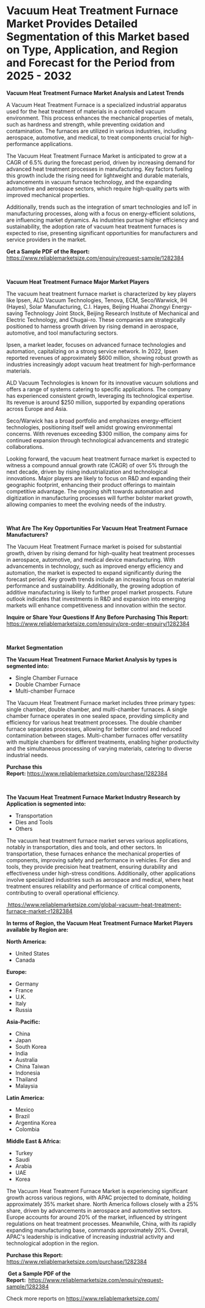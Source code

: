 <p><h1>Vacuum Heat Treatment Furnace Market Provides Detailed Segmentation of this Market based on Type, Application, and Region and Forecast for the Period from 2025 - 2032</h1></p><p><strong>Vacuum Heat Treatment Furnace Market Analysis and Latest Trends</strong></p>
<p><p>A Vacuum Heat Treatment Furnace is a specialized industrial apparatus used for the heat treatment of materials in a controlled vacuum environment. This process enhances the mechanical properties of metals, such as hardness and strength, while preventing oxidation and contamination. The furnaces are utilized in various industries, including aerospace, automotive, and medical, to treat components crucial for high-performance applications.</p><p>The Vacuum Heat Treatment Furnace Market is anticipated to grow at a CAGR of 6.5% during the forecast period, driven by increasing demand for advanced heat treatment processes in manufacturing. Key factors fueling this growth include the rising need for lightweight and durable materials, advancements in vacuum furnace technology, and the expanding automotive and aerospace sectors, which require high-quality parts with improved mechanical properties. </p><p>Additionally, trends such as the integration of smart technologies and IoT in manufacturing processes, along with a focus on energy-efficient solutions, are influencing market dynamics. As industries pursue higher efficiency and sustainability, the adoption rate of vacuum heat treatment furnaces is expected to rise, presenting significant opportunities for manufacturers and service providers in the market.</p></p>
<p><strong>Get a Sample PDF of the Report:&nbsp;</strong> <a href="https://www.reliablemarketsize.com/enquiry/request-sample/1282384?utm_campaign=2453&utm_medium=2&utm_source=Github&utm_content=ia&utm_term=27032025&utm_id=vacuum-heat-treatment-furnace">https://www.reliablemarketsize.com/enquiry/request-sample/1282384</a></p>
<p>&nbsp;</p>
<p><strong>Vacuum Heat Treatment Furnace Major Market Players</strong></p>
<p><p>The vacuum heat treatment furnace market is characterized by key players like Ipsen, ALD Vacuum Technologies, Tenova, ECM, Seco/Warwick, IHI (Hayes), Solar Manufacturing, C.I. Hayes, Beijing Huahai Zhongyi Energy-saving Technology Joint Stock, Beijing Research Institute of Mechanical and Electric Technology, and Chugai-ro. These companies are strategically positioned to harness growth driven by rising demand in aerospace, automotive, and tool manufacturing sectors. </p><p>Ipsen, a market leader, focuses on advanced furnace technologies and automation, capitalizing on a strong service network. In 2022, Ipsen reported revenues of approximately $600 million, showing robust growth as industries increasingly adopt vacuum heat treatment for high-performance materials. </p><p>ALD Vacuum Technologies is known for its innovative vacuum solutions and offers a range of systems catering to specific applications. The company has experienced consistent growth, leveraging its technological expertise. Its revenue is around $250 million, supported by expanding operations across Europe and Asia.</p><p>Seco/Warwick has a broad portfolio and emphasizes energy-efficient technologies, positioning itself well amidst growing environmental concerns. With revenues exceeding $300 million, the company aims for continued expansion through technological advancements and strategic collaborations.</p><p>Looking forward, the vacuum heat treatment furnace market is expected to witness a compound annual growth rate (CAGR) of over 5% through the next decade, driven by rising industrialization and technological innovations. Major players are likely to focus on R&D and expanding their geographic footprint, enhancing their product offerings to maintain competitive advantage. The ongoing shift towards automation and digitization in manufacturing processes will further bolster market growth, allowing companies to meet the evolving needs of the industry.</p></p>
<p>&nbsp;</p>
<p><strong>What Are The Key Opportunities For Vacuum Heat Treatment Furnace Manufacturers?</strong></p>
<p><p>The Vacuum Heat Treatment Furnace market is poised for substantial growth, driven by rising demand for high-quality heat treatment processes in aerospace, automotive, and medical device manufacturing. With advancements in technology, such as improved energy efficiency and automation, the market is expected to expand significantly during the forecast period. Key growth trends include an increasing focus on material performance and sustainability. Additionally, the growing adoption of additive manufacturing is likely to further propel market prospects. Future outlook indicates that investments in R&D and expansion into emerging markets will enhance competitiveness and innovation within the sector.</p></p>
<p><strong>Inquire or Share Your Questions If Any Before Purchasing This Report:</strong> <a href="https://www.reliablemarketsize.com/enquiry/pre-order-enquiry/1282384?utm_campaign=2453&utm_medium=2&utm_source=Github&utm_content=ia&utm_term=27032025&utm_id=vacuum-heat-treatment-furnace">https://www.reliablemarketsize.com/enquiry/pre-order-enquiry/1282384</a></p>
<p>&nbsp;</p>
<p><strong>Market Segmentation</strong></p>
<p><strong>The Vacuum Heat Treatment Furnace Market Analysis by types is segmented into:</strong></p>
<p><ul><li>Single Chamber Furnace</li><li>Double Chamber Furnace</li><li>Multi-chamber Furnace</li></ul></p>
<p><p>The Vacuum Heat Treatment Furnace market includes three primary types: single chamber, double chamber, and multi-chamber furnaces. A single chamber furnace operates in one sealed space, providing simplicity and efficiency for various heat treatment processes. The double chamber furnace separates processes, allowing for better control and reduced contamination between stages. Multi-chamber furnaces offer versatility with multiple chambers for different treatments, enabling higher productivity and the simultaneous processing of varying materials, catering to diverse industrial needs.</p></p>
<p><strong>Purchase this Report:&nbsp;</strong><a href="https://www.reliablemarketsize.com/purchase/1282384?utm_campaign=2453&utm_medium=2&utm_source=Github&utm_content=ia&utm_term=27032025&utm_id=vacuum-heat-treatment-furnace">https://www.reliablemarketsize.com/purchase/1282384</a></p>
<p>&nbsp;</p>
<p><strong>The Vacuum Heat Treatment Furnace Market Industry Research by Application is segmented into:</strong></p>
<p><ul><li>Transportation</li><li>Dies and Tools</li><li>Others</li></ul></p>
<p><p>The vacuum heat treatment furnace market serves various applications, notably in transportation, dies and tools, and other sectors. In transportation, these furnaces enhance the mechanical properties of components, improving safety and performance in vehicles. For dies and tools, they provide precision heat treatment, ensuring durability and effectiveness under high-stress conditions. Additionally, other applications involve specialized industries such as aerospace and medical, where heat treatment ensures reliability and performance of critical components, contributing to overall operational efficiency.</p></p>
<p><a href="https://www.reliablemarketsize.com/global-vacuum-heat-treatment-furnace-market-r1282384?utm_campaign=2453&utm_medium=2&utm_source=Github&utm_content=ia&utm_term=27032025&utm_id=vacuum-heat-treatment-furnace">&nbsp;https://www.reliablemarketsize.com/global-vacuum-heat-treatment-furnace-market-r1282384</a></p>
<p><strong>In terms of Region, the Vacuum Heat Treatment Furnace Market Players available by Region are:</strong></p>
<p>
    <p> <strong> North America: </strong>
        <ul>
            <li>United States</li>
            <li>Canada</li>
        </ul>
        </p> 
    <p> <strong> Europe: </strong>
        <ul>
            <li>Germany</li>
            <li>France</li>
            <li>U.K.</li>
            <li>Italy</li>
            <li>Russia</li>
        </ul>
        </p> 
    <p> <strong> Asia-Pacific: </strong>
        <ul>
            <li>China</li>
            <li>Japan</li>
            <li>South Korea</li>
            <li>India</li>
            <li>Australia</li>
            <li>China Taiwan</li>
            <li>Indonesia</li>
            <li>Thailand</li>
            <li>Malaysia</li>
        </ul>
        </p> 
    <p> <strong> Latin America: </strong>
        <ul>
            <li>Mexico</li>
            <li>Brazil</li>
            <li>Argentina Korea</li>
            <li>Colombia</li>
        </ul>
        </p> 
    <p> <strong> Middle East & Africa: </strong>
        <ul>
            <li>Turkey</li>
            <li>Saudi</li>
            <li>Arabia</li>
            <li>UAE</li>
            <li>Korea</li>
        </ul>
    </p>
    </p>
<p><p>The Vacuum Heat Treatment Furnace Market is experiencing significant growth across various regions, with APAC projected to dominate, holding approximately 35% market share. North America follows closely with a 25% share, driven by advancements in aerospace and automotive sectors. Europe accounts for around 20% of the market, influenced by stringent regulations on heat treatment processes. Meanwhile, China, with its rapidly expanding manufacturing base, commands approximately 20%. Overall, APAC's leadership is indicative of increasing industrial activity and technological adoption in the region.</p></p>
<p><strong>Purchase this Report: </strong><a href="https://www.reliablemarketsize.com/purchase/1282384?utm_campaign=2453&utm_medium=2&utm_source=Github&utm_content=ia&utm_term=27032025&utm_id=vacuum-heat-treatment-furnace">https://www.reliablemarketsize.com/purchase/1282384</a></p>
<p>&nbsp;<strong>Get a Sample PDF of the Report:&nbsp;&nbsp;</strong><a href="https://www.reliablemarketsize.com/enquiry/request-sample/1282384?utm_campaign=2453&utm_medium=2&utm_source=Github&utm_content=ia&utm_term=27032025&utm_id=vacuum-heat-treatment-furnace">https://www.reliablemarketsize.com/enquiry/request-sample/1282384</a></p>
<p><strong></strong></p>
<p>Check more reports on <a href="https://www.reliablemarketsize.com/?utm_campaign=2453&utm_medium=2&utm_source=Github&utm_content=ia&utm_term=27032025&utm_id=vacuum-heat-treatment-furnace">https://www.reliablemarketsize.com/</a></p>